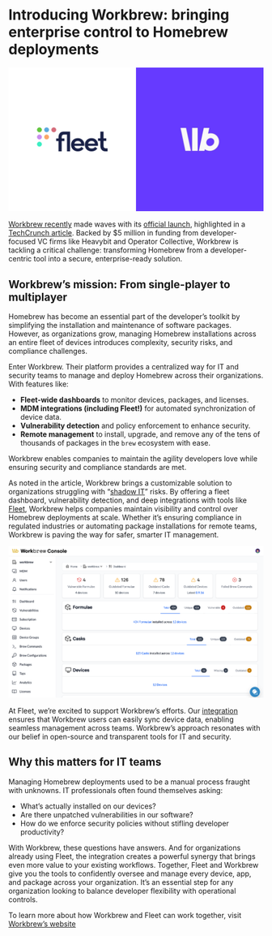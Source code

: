 # Introducing Workbrew: bringing enterprise control to Homebrew deployments

![Fleet and Workbrew](../website/assets/images/articles/fleet-and-workbrew-1600x900@2x.png)

[Workbrew recently](https://workbrew.com/) made waves with its [official launch](https://workbrew.com/blog/workbrew-1-0), highlighted in a [TechCrunch article](https://techcrunch.com/2024/11/19/workbrew-makes-open-source-package-manager-homebrew-enterprise-friendly/). Backed by $5 million in funding from developer-focused VC firms like Heavybit and Operator Collective, Workbrew is tackling a critical challenge: transforming Homebrew from a developer-centric tool into a secure, enterprise-ready solution.

## Workbrew’s mission: From single-player to multiplayer

Homebrew has become an essential part of the developer’s toolkit by simplifying the installation and maintenance of software packages. However, as organizations grow, managing Homebrew installations across an entire fleet of devices introduces complexity, security risks, and compliance challenges.

Enter Workbrew. Their platform provides a centralized way for IT and security teams to manage and deploy Homebrew across their organizations. With features like:

- **Fleet-wide dashboards** to monitor devices, packages, and licenses.
- **MDM integrations (including Fleet!)** for automated synchronization of device data.
- **Vulnerability detection** and policy enforcement to enhance security.
- **Remote management** to install, upgrade, and remove any of the tens of thousands of packages in the `brew` ecosystem with ease.

Workbrew enables companies to maintain the agility developers love while ensuring security and compliance standards are met.

As noted in the article, Workbrew brings a customizable solution to organizations struggling with “[shadow IT](https://techcrunch.com/2015/09/25/its-time-to-embrace-not-fear-shadow-it/)” risks. By offering a fleet dashboard, vulnerability detection, and deep integrations with tools like [Fleet](https://fleetdm.com/device-management), Workbrew helps companies maintain visibility and control over Homebrew deployments at scale. Whether it’s ensuring compliance in regulated industries or automating package installations for remote teams, Workbrew is paving the way for safer, smarter IT management.

![Workbrew console](../website/assets/images/articles/workbrew-console-3412x2020px.png)

At Fleet, we’re excited to support Workbrew’s efforts. Our [integration](https://fleetdm.com/integrations) ensures that Workbrew users can easily sync device data, enabling seamless management across teams. Workbrew’s approach resonates with our belief in open-source and transparent tools for IT and security.

## Why this matters for IT teams

Managing Homebrew deployments used to be a manual process fraught with unknowns. IT professionals often found themselves asking:
- What’s actually installed on our devices?
- Are there unpatched vulnerabilities in our software?
- How do we enforce security policies without stifling developer productivity?

With Workbrew, these questions have answers. And for organizations already using Fleet, the integration creates a powerful synergy that brings even more value to your existing workflows. Together, Fleet and Workbrew give you the tools to confidently oversee and manage every device, app, and package across your organization. It’s an essential step for any organization looking to balance developer flexibility with operational controls.

To learn more about how Workbrew and Fleet can work together, visit [Workbrew’s website](https://www.workbrew.com)

<meta name="authorGitHubUsername" value="drew-p-drawers">
<meta name="authorFullName" value="Drew Baker">
<meta name="publishedOn" value="2024-11-19">
<meta name="articleTitle" value="Introducing Workbrew: bringing enterprise control to Homebrew deployments">
<meta name="category" value="announcements">
<meta name="articleImageUrl" value="../website/assets/images/articles/fleet-and-workbrew-1600x900@2x.png">
